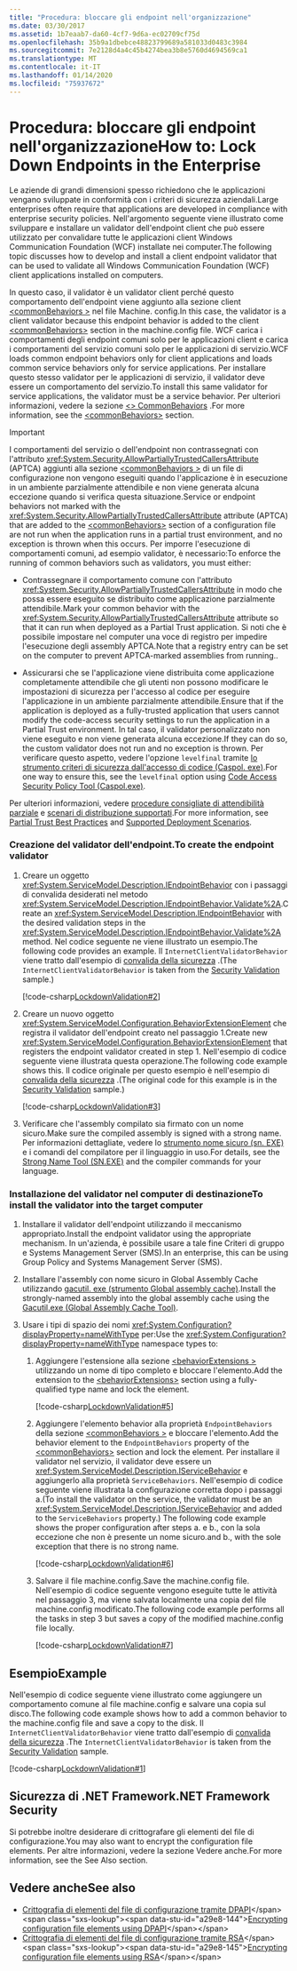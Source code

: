 ```yaml
---
title: "Procedura: bloccare gli endpoint nell'organizzazione"
ms.date: 03/30/2017
ms.assetid: 1b7eaab7-da60-4cf7-9d6a-ec02709cf75d
ms.openlocfilehash: 35b9a1dbebce48823799689a581033d0483c3984
ms.sourcegitcommit: 7e2128d4a4c45b4274bea3b8e5760d4694569ca1
ms.translationtype: MT
ms.contentlocale: it-IT
ms.lasthandoff: 01/14/2020
ms.locfileid: "75937672"
---
```

# <a name="how-to-lock-down-endpoints-in-the-enterprise"></a><span data-ttu-id="a29e8-102">Procedura: bloccare gli endpoint nell'organizzazione</span><span class="sxs-lookup"><span data-stu-id="a29e8-102">How to: Lock Down Endpoints in the Enterprise</span></span>

<span data-ttu-id="a29e8-103">Le aziende di grandi dimensioni spesso richiedono che le applicazioni vengano sviluppate in conformità con i criteri di sicurezza aziendali.</span><span class="sxs-lookup"><span data-stu-id="a29e8-103">Large enterprises often require that applications are developed in compliance with enterprise security policies.</span></span> <span data-ttu-id="a29e8-104">Nell'argomento seguente viene illustrato come sviluppare e installare un validator dell'endpoint client che può essere utilizzato per convalidare tutte le applicazioni client Windows Communication Foundation (WCF) installate nei computer.</span><span class="sxs-lookup"><span data-stu-id="a29e8-104">The following topic discusses how to develop and install a client endpoint validator that can be used to validate all Windows Communication Foundation (WCF) client applications installed on computers.</span></span>

<span data-ttu-id="a29e8-105">In questo caso, il validator è un validator client perché questo comportamento dell'endpoint viene aggiunto alla sezione client [\<commonBehaviors >](../../configure-apps/file-schema/wcf/commonbehaviors.md) nel file Machine. config.</span><span class="sxs-lookup"><span data-stu-id="a29e8-105">In this case, the validator is a client validator because this endpoint behavior is added to the client [\<commonBehaviors>](../../configure-apps/file-schema/wcf/commonbehaviors.md) section in the machine.config file.</span></span> <span data-ttu-id="a29e8-106">WCF carica i comportamenti degli endpoint comuni solo per le applicazioni client e carica i comportamenti del servizio comuni solo per le applicazioni di servizio.</span><span class="sxs-lookup"><span data-stu-id="a29e8-106">WCF loads common endpoint behaviors only for client applications and loads common service behaviors only for service applications.</span></span> <span data-ttu-id="a29e8-107">Per installare questo stesso validator per le applicazioni di servizio, il validator deve essere un comportamento del servizio.</span><span class="sxs-lookup"><span data-stu-id="a29e8-107">To install this same validator for service applications, the validator must be a service behavior.</span></span> <span data-ttu-id="a29e8-108">Per ulteriori informazioni, vedere la sezione [\<> CommonBehaviors](../../configure-apps/file-schema/wcf/commonbehaviors.md) .</span><span class="sxs-lookup"><span data-stu-id="a29e8-108">For more information, see the [\<commonBehaviors>](../../configure-apps/file-schema/wcf/commonbehaviors.md) section.</span></span>

> [!IMPORTANT]
> <span data-ttu-id="a29e8-109">I comportamenti del servizio o dell'endpoint non contrassegnati con l'attributo <xref:System.Security.AllowPartiallyTrustedCallersAttribute> (APTCA) aggiunti alla sezione [\<commonBehaviors >](../../configure-apps/file-schema/wcf/commonbehaviors.md) di un file di configurazione non vengono eseguiti quando l'applicazione è in esecuzione in un ambiente parzialmente attendibile e non viene generata alcuna eccezione quando si verifica questa situazione.</span><span class="sxs-lookup"><span data-stu-id="a29e8-109">Service or endpoint behaviors not marked with the <xref:System.Security.AllowPartiallyTrustedCallersAttribute> attribute (APTCA) that are added to the [\<commonBehaviors>](../../configure-apps/file-schema/wcf/commonbehaviors.md) section of a configuration file are not run when the application runs in a partial trust environment, and no exception is thrown when this occurs.</span></span> <span data-ttu-id="a29e8-110">Per imporre l'esecuzione di comportamenti comuni, ad esempio validator, è necessario:</span><span class="sxs-lookup"><span data-stu-id="a29e8-110">To enforce the running of common behaviors such as validators, you must either:</span></span>
>
> - <span data-ttu-id="a29e8-111">Contrassegnare il comportamento comune con l'attributo <xref:System.Security.AllowPartiallyTrustedCallersAttribute> in modo che possa essere eseguito se distribuito come applicazione parzialmente attendibile.</span><span class="sxs-lookup"><span data-stu-id="a29e8-111">Mark your common behavior with the <xref:System.Security.AllowPartiallyTrustedCallersAttribute> attribute so that it can run when deployed as a Partial Trust application.</span></span> <span data-ttu-id="a29e8-112">Si noti che è possibile impostare nel computer una voce di registro per impedire l'esecuzione degli assembly APTCA.</span><span class="sxs-lookup"><span data-stu-id="a29e8-112">Note that a registry entry can be set on the computer to prevent APTCA-marked assemblies from running..</span></span>
>
> - <span data-ttu-id="a29e8-113">Assicurarsi che se l'applicazione viene distribuita come applicazione completamente attendibile che gli utenti non possono modificare le impostazioni di sicurezza per l'accesso al codice per eseguire l'applicazione in un ambiente parzialmente attendibile.</span><span class="sxs-lookup"><span data-stu-id="a29e8-113">Ensure that if the application is deployed as a fully-trusted application that users cannot modify the code-access security settings to run the application in a Partial Trust environment.</span></span> <span data-ttu-id="a29e8-114">In tal caso, il validator personalizzato non viene eseguito e non viene generata alcuna eccezione.</span><span class="sxs-lookup"><span data-stu-id="a29e8-114">If they can do so, the custom validator does not run and no exception is thrown.</span></span> <span data-ttu-id="a29e8-115">Per verificare questo aspetto, vedere l'opzione `levelfinal` tramite [lo strumento criteri di sicurezza dall'accesso di codice (Caspol. exe)](../../tools/caspol-exe-code-access-security-policy-tool.md).</span><span class="sxs-lookup"><span data-stu-id="a29e8-115">For one way to ensure this, see the `levelfinal` option using [Code Access Security Policy Tool (Caspol.exe)](../../tools/caspol-exe-code-access-security-policy-tool.md).</span></span>
>
> <span data-ttu-id="a29e8-116">Per ulteriori informazioni, vedere [procedure consigliate di attendibilità parziale](../feature-details/partial-trust-best-practices.md) e [scenari di distribuzione supportati](../feature-details/supported-deployment-scenarios.md).</span><span class="sxs-lookup"><span data-stu-id="a29e8-116">For more information, see [Partial Trust Best Practices](../feature-details/partial-trust-best-practices.md) and [Supported Deployment Scenarios](../feature-details/supported-deployment-scenarios.md).</span></span>

### <a name="to-create-the-endpoint-validator"></a><span data-ttu-id="a29e8-117">Creazione del validator dell'endpoint.</span><span class="sxs-lookup"><span data-stu-id="a29e8-117">To create the endpoint validator</span></span>

1. <span data-ttu-id="a29e8-118">Creare un oggetto <xref:System.ServiceModel.Description.IEndpointBehavior> con i passaggi di convalida desiderati nel metodo <xref:System.ServiceModel.Description.IEndpointBehavior.Validate%2A>.</span><span class="sxs-lookup"><span data-stu-id="a29e8-118">Create an <xref:System.ServiceModel.Description.IEndpointBehavior> with the desired validation steps in the <xref:System.ServiceModel.Description.IEndpointBehavior.Validate%2A> method.</span></span> <span data-ttu-id="a29e8-119">Nel codice seguente ne viene illustrato un esempio.</span><span class="sxs-lookup"><span data-stu-id="a29e8-119">The following code provides an example.</span></span> <span data-ttu-id="a29e8-120">Il `InternetClientValidatorBehavior` viene tratto dall'esempio di [convalida della sicurezza](../samples/security-validation.md) .</span><span class="sxs-lookup"><span data-stu-id="a29e8-120">(The `InternetClientValidatorBehavior` is taken from the [Security Validation](../samples/security-validation.md) sample.)</span></span>

    [!code-csharp[LockdownValidation#2](../../../../samples/snippets/csharp/VS_Snippets_CFX/lockdownvalidation/cs/internetclientvalidatorbehavior.cs#2)]

2. <span data-ttu-id="a29e8-121">Creare un nuovo oggetto <xref:System.ServiceModel.Configuration.BehaviorExtensionElement> che registra il validator dell'endpoint creato nel passaggio 1.</span><span class="sxs-lookup"><span data-stu-id="a29e8-121">Create new <xref:System.ServiceModel.Configuration.BehaviorExtensionElement> that registers the endpoint validator created in step 1.</span></span> <span data-ttu-id="a29e8-122">Nell'esempio di codice seguente viene illustrata questa operazione.</span><span class="sxs-lookup"><span data-stu-id="a29e8-122">The following code example shows this.</span></span> <span data-ttu-id="a29e8-123">Il codice originale per questo esempio è nell'esempio di [convalida della sicurezza](../samples/security-validation.md) .</span><span class="sxs-lookup"><span data-stu-id="a29e8-123">(The original code for this example is in the [Security Validation](../samples/security-validation.md) sample.)</span></span>

    [!code-csharp[LockdownValidation#3](../../../../samples/snippets/csharp/VS_Snippets_CFX/lockdownvalidation/cs/internetclientvalidatorelement.cs#3)]

3. <span data-ttu-id="a29e8-124">Verificare che l'assembly compilato sia firmato con un nome sicuro.</span><span class="sxs-lookup"><span data-stu-id="a29e8-124">Make sure the compiled assembly is signed with a strong name.</span></span> <span data-ttu-id="a29e8-125">Per informazioni dettagliate, vedere lo [strumento nome sicuro (sn. EXE)](../../tools/sn-exe-strong-name-tool.md) e i comandi del compilatore per il linguaggio in uso.</span><span class="sxs-lookup"><span data-stu-id="a29e8-125">For details, see the [Strong Name Tool (SN.EXE)](../../tools/sn-exe-strong-name-tool.md) and the compiler commands for your language.</span></span>

### <a name="to-install-the-validator-into-the-target-computer"></a><span data-ttu-id="a29e8-126">Installazione del validator nel computer di destinazione</span><span class="sxs-lookup"><span data-stu-id="a29e8-126">To install the validator into the target computer</span></span>

1. <span data-ttu-id="a29e8-127">Installare il validator dell'endpoint utilizzando il meccanismo appropriato.</span><span class="sxs-lookup"><span data-stu-id="a29e8-127">Install the endpoint validator using the appropriate mechanism.</span></span> <span data-ttu-id="a29e8-128">In un'azienda, è possibile usare a tale fine Criteri di gruppo e Systems Management Server (SMS).</span><span class="sxs-lookup"><span data-stu-id="a29e8-128">In an enterprise, this can be using Group Policy and Systems Management Server (SMS).</span></span>

2. <span data-ttu-id="a29e8-129">Installare l'assembly con nome sicuro in Global Assembly Cache utilizzando [gacutil. exe (strumento Global assembly cache)](../../tools/gacutil-exe-gac-tool.md).</span><span class="sxs-lookup"><span data-stu-id="a29e8-129">Install the strongly-named assembly into the global assembly cache using the [Gacutil.exe (Global Assembly Cache Tool)](../../tools/gacutil-exe-gac-tool.md).</span></span>

3. <span data-ttu-id="a29e8-130">Usare i tipi di spazio dei nomi <xref:System.Configuration?displayProperty=nameWithType> per:</span><span class="sxs-lookup"><span data-stu-id="a29e8-130">Use the <xref:System.Configuration?displayProperty=nameWithType> namespace types to:</span></span>

    1. <span data-ttu-id="a29e8-131">Aggiungere l'estensione alla sezione [\<behaviorExtensions >](../../configure-apps/file-schema/wcf/behaviorextensions.md) utilizzando un nome di tipo completo e bloccare l'elemento.</span><span class="sxs-lookup"><span data-stu-id="a29e8-131">Add the extension to the [\<behaviorExtensions>](../../configure-apps/file-schema/wcf/behaviorextensions.md) section using a fully-qualified type name and lock the element.</span></span>

         [!code-csharp[LockdownValidation#5](../../../../samples/snippets/csharp/VS_Snippets_CFX/lockdownvalidation/cs/hostapplication.cs#5)]

    2. <span data-ttu-id="a29e8-132">Aggiungere l'elemento behavior alla proprietà `EndpointBehaviors` della sezione [\<commonBehaviors >](../../configure-apps/file-schema/wcf/commonbehaviors.md) e bloccare l'elemento.</span><span class="sxs-lookup"><span data-stu-id="a29e8-132">Add the behavior element to the `EndpointBehaviors` property of the [\<commonBehaviors>](../../configure-apps/file-schema/wcf/commonbehaviors.md) section and lock the element.</span></span> <span data-ttu-id="a29e8-133">Per installare il validator nel servizio, il validator deve essere un <xref:System.ServiceModel.Description.IServiceBehavior> e aggiungerlo alla proprietà `ServiceBehaviors`. Nell'esempio di codice seguente viene illustrata la configurazione corretta dopo i passaggi a.</span><span class="sxs-lookup"><span data-stu-id="a29e8-133">(To install the validator on the service, the validator must be an <xref:System.ServiceModel.Description.IServiceBehavior> and added to the `ServiceBehaviors` property.) The following code example shows the proper configuration after steps a.</span></span> <span data-ttu-id="a29e8-134">e b., con la sola eccezione che non è presente un nome sicuro.</span><span class="sxs-lookup"><span data-stu-id="a29e8-134">and b., with the sole exception that there is no strong name.</span></span>

        [!code-csharp[LockdownValidation#6](../../../../samples/snippets/csharp/VS_Snippets_CFX/lockdownvalidation/cs/hostapplication.cs#6)]

    3. <span data-ttu-id="a29e8-135">Salvare il file machine.config.</span><span class="sxs-lookup"><span data-stu-id="a29e8-135">Save the machine.config file.</span></span> <span data-ttu-id="a29e8-136">Nell'esempio di codice seguente vengono eseguite tutte le attività nel passaggio 3, ma viene salvata localmente una copia del file machine.config modificato.</span><span class="sxs-lookup"><span data-stu-id="a29e8-136">The following code example performs all the tasks in step 3 but saves a copy of the modified machine.config file locally.</span></span>

        [!code-csharp[LockdownValidation#7](../../../../samples/snippets/csharp/VS_Snippets_CFX/lockdownvalidation/cs/hostapplication.cs#7)]

## <a name="example"></a><span data-ttu-id="a29e8-137">Esempio</span><span class="sxs-lookup"><span data-stu-id="a29e8-137">Example</span></span>

<span data-ttu-id="a29e8-138">Nell'esempio di codice seguente viene illustrato come aggiungere un comportamento comune al file machine.config e salvare una copia sul disco.</span><span class="sxs-lookup"><span data-stu-id="a29e8-138">The following code example shows how to add a common behavior to the machine.config file and save a copy to the disk.</span></span> <span data-ttu-id="a29e8-139">Il `InternetClientValidatorBehavior` viene tratto dall'esempio di [convalida della sicurezza](../samples/security-validation.md) .</span><span class="sxs-lookup"><span data-stu-id="a29e8-139">The `InternetClientValidatorBehavior` is taken from the [Security Validation](../samples/security-validation.md) sample.</span></span>

[!code-csharp[LockdownValidation#1](../../../../samples/snippets/csharp/VS_Snippets_CFX/lockdownvalidation/cs/hostapplication.cs#1)]

## <a name="net-framework-security"></a><span data-ttu-id="a29e8-140">Sicurezza di .NET Framework</span><span class="sxs-lookup"><span data-stu-id="a29e8-140">.NET Framework Security</span></span>

<span data-ttu-id="a29e8-141">Si potrebbe inoltre desiderare di crittografare gli elementi del file di configurazione.</span><span class="sxs-lookup"><span data-stu-id="a29e8-141">You may also want to encrypt the configuration file elements.</span></span> <span data-ttu-id="a29e8-142">Per altre informazioni, vedere la sezione Vedere anche.</span><span class="sxs-lookup"><span data-stu-id="a29e8-142">For more information, see the See Also section.</span></span>

## <a name="see-also"></a><span data-ttu-id="a29e8-143">Vedere anche</span><span class="sxs-lookup"><span data-stu-id="a29e8-143">See also</span></span>

- <span data-ttu-id="a29e8-144">[Crittografia di elementi del file di configurazione tramite DPAPI](https://docs.microsoft.com/previous-versions/msp-n-p/ff647398(v=pandp.10))</span><span class="sxs-lookup"><span data-stu-id="a29e8-144">[Encrypting configuration file elements using DPAPI](https://docs.microsoft.com/previous-versions/msp-n-p/ff647398(v=pandp.10))</span></span>
- <span data-ttu-id="a29e8-145">[Crittografia di elementi del file di configurazione tramite RSA](https://docs.microsoft.com/previous-versions/msp-n-p/ff650304(v=pandp.10))</span><span class="sxs-lookup"><span data-stu-id="a29e8-145">[Encrypting configuration file elements using RSA](https://docs.microsoft.com/previous-versions/msp-n-p/ff650304(v=pandp.10))</span></span>
